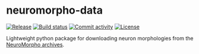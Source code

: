 # neuromorpho-data

[![Release](https://img.shields.io/github/v/release/kpeez/neuromorpho-data)](https://img.shields.io/github/v/release/kpeez/neuromorpho-data)
[![Build status](https://img.shields.io/github/workflow/status/kpeez/neuromorpho-data/merge-to-main)](https://img.shields.io/github/workflow/status/kpeez/neuromorpho-data/merge-to-main)
[![Commit activity](https://img.shields.io/github/commit-activity/m/kpeez/neuromorpho-data)](https://img.shields.io/github/commit-activity/m/kpeez/neuromorpho-data)
[![License](https://img.shields.io/github/license/kpeez/neuromorpho-data)](https://img.shields.io/github/license/kpeez/neuromorpho-data)

Lightweight python package for downloading neuron morphologies from the [NeuroMorpho archives](https://neuromorpho.org/).
